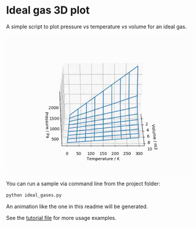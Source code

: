 # Ideal gas 3D plot

A simple script to plot pressure *vs* temperature *vs* volume for an ideal gas.

![Animation gif](animation.gif)

You can run a sample via command line from the project folder:

```bash
python ideal_gases.py
```

An animation like the one in this readme will be generated.

See the [tutorial file](tutorial.ipynb) for more usage examples.